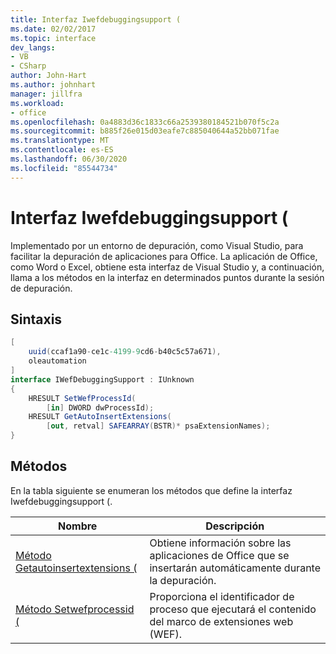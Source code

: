```yaml
---
title: Interfaz Iwefdebuggingsupport (
ms.date: 02/02/2017
ms.topic: interface
dev_langs:
- VB
- CSharp
author: John-Hart
ms.author: johnhart
manager: jillfra
ms.workload:
- office
ms.openlocfilehash: 0a4883d36c1833c66a2539380184521b070f5c2a
ms.sourcegitcommit: b885f26e015d03eafe7c885040644a52bb071fae
ms.translationtype: MT
ms.contentlocale: es-ES
ms.lasthandoff: 06/30/2020
ms.locfileid: "85544734"
---
```

# <a name="iwefdebuggingsupport-interface"></a>Interfaz Iwefdebuggingsupport (
  Implementado por un entorno de depuración, como Visual Studio, para facilitar la depuración de aplicaciones para Office. La aplicación de Office, como Word o Excel, obtiene esta interfaz de Visual Studio y, a continuación, llama a los métodos en la interfaz en determinados puntos durante la sesión de depuración.

## <a name="syntax"></a>Sintaxis

```csharp
[
    uuid(ccaf1a90-ce1c-4199-9cd6-b40c5c57a671),
    oleautomation
]
interface IWefDebuggingSupport : IUnknown
{
    HRESULT SetWefProcessId(
        [in] DWORD dwProcessId);
    HRESULT GetAutoInsertExtensions(
        [out, retval] SAFEARRAY(BSTR)* psaExtensionNames);
}
```

## <a name="methods"></a>Métodos
 En la tabla siguiente se enumeran los métodos que define la interfaz Iwefdebuggingsupport (.

|Nombre|Descripción|
|----------|-----------------|
|[Método Getautoinsertextensions (](../vsto/getautoinsertextensions-method.md)|Obtiene información sobre las aplicaciones de Office que se insertarán automáticamente durante la depuración.|
|[Método Setwefprocessid (](../vsto/setwefprocessid-method.md)|Proporciona el identificador de proceso que ejecutará el contenido del marco de extensiones web (WEF).|
